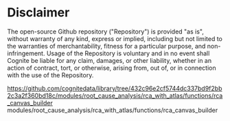 # Disclaimer

The open-source Github repository ("Repository") is provided "as is", without warranty of any kind, express or implied, including but not limited to the warranties of merchantability, fitness for a particular purpose, and non-infringement. Usage of the Repository is voluntary and in no event shall Cognite be liable for any claim, damages, or other liability, whether in an action of contract, tort, or otherwise, arising from, out of, or in connection with the use of the Repository.

https://github.com/cognitedata/library/tree/432c96e2cf5744dc337bd9f2bb2c3a2f360bd18c/modules/root_cause_analysis/rca_with_atlas/functions/rca_canvas_builder
modules/root_cause_analysis/rca_with_atlas/functions/rca_canvas_builder